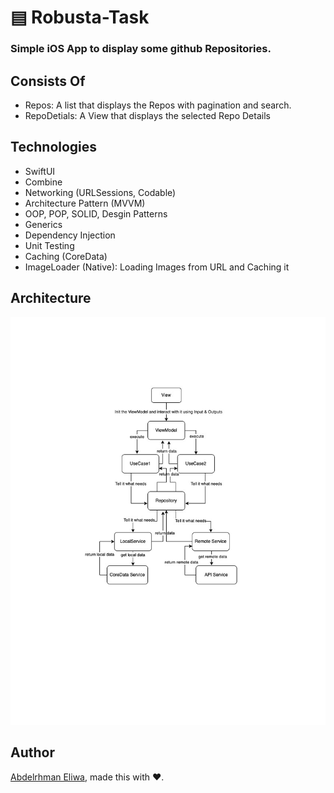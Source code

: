 # ▤ Robusta-Task

### Simple iOS App to display some github Repositories.

## Consists Of
- Repos: 
  A list that displays the Repos with pagination and search.
- RepoDetials: 
  A View that displays the selected Repo Details

## Technologies
- SwiftUI
- Combine
- Networking (URLSessions, Codable)
- Architecture Pattern (MVVM)
- OOP, POP, SOLID, Desgin Patterns
- Generics
- Dependency Injection
- Unit Testing
- Caching (CoreData)
- ImageLoader (Native): Loading Images from URL and Caching it

## Architecture
![](https://github.com/AbdelrhmanKamalEliwa/Robusta-Task/blob/main/ReadMe%20Assets/Clean-Architecture.jpg)


## Author

[Abdelrhman Eliwa](https://github.com/AbdelrhmanKamalEliwa), made this with ❤️.

